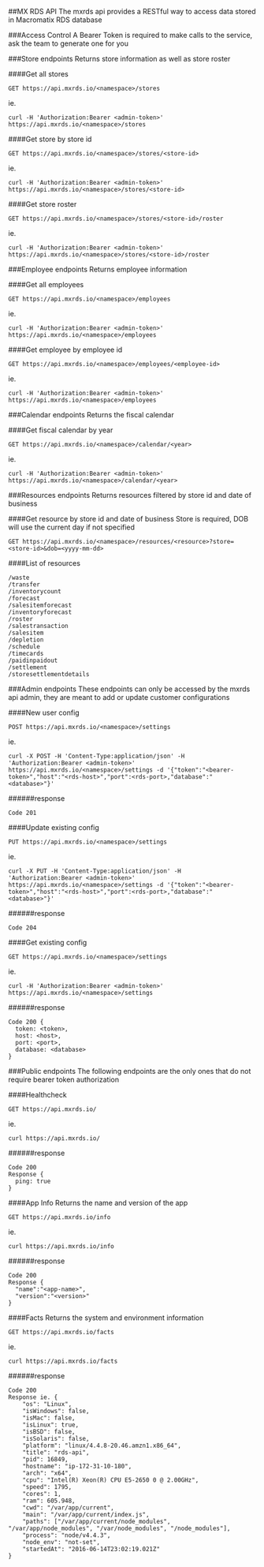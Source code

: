 ##MX RDS API
The mxrds api provides a RESTful way to access data stored in Macromatix RDS database

###Access Control
A Bearer Token is required to make calls to the service, ask the team to generate one for you

###Store endpoints
Returns store information as well as store roster

####Get all stores
```
GET https://api.mxrds.io/<namespace>/stores
```
ie.
```
curl -H 'Authorization:Bearer <admin-token>' https://api.mxrds.io/<namespace>/stores
```

####Get store by store id
```
GET https://api.mxrds.io/<namespace>/stores/<store-id>
```
ie.
```
curl -H 'Authorization:Bearer <admin-token>' https://api.mxrds.io/<namespace>/stores/<store-id>
```

####Get store roster
```
GET https://api.mxrds.io/<namespace>/stores/<store-id>/roster
```
ie.
```
curl -H 'Authorization:Bearer <admin-token>' https://api.mxrds.io/<namespace>/stores/<store-id>/roster
```

###Employee endpoints
Returns employee information

####Get all employees
```
GET https://api.mxrds.io/<namespace>/employees
```
ie.
```
curl -H 'Authorization:Bearer <admin-token>' https://api.mxrds.io/<namespace>/employees
```

####Get employee by employee id
```
GET https://api.mxrds.io/<namespace>/employees/<employee-id>
```
ie.
```
curl -H 'Authorization:Bearer <admin-token>' https://api.mxrds.io/<namespace>/employees
```

###Calendar endpoints
Returns the fiscal calendar

####Get fiscal calendar by year
```
GET https://api.mxrds.io/<namespace>/calendar/<year>
```
ie.
```
curl -H 'Authorization:Bearer <admin-token>' https://api.mxrds.io/<namespace>/calendar/<year>
```

###Resources endpoints
Returns resources filtered by store id and date of business

####Get resource by store id and date of business
Store is required, DOB will use the current day if not specified

```
GET https://api.mxrds.io/<namespace>/resources/<resource>?store=<store-id>&dob=<yyyy-mm-dd>
```

####List of resources
```
/waste
/transfer
/inventorycount
/forecast
/salesitemforecast
/inventoryforecast
/roster
/salestransaction
/salesitem
/depletion
/schedule
/timecards
/paidinpaidout
/settlement
/storesettlementdetails
```

###Admin endpoints
These endpoints can only be accessed by the mxrds api admin, they are meant to add or update customer configurations

####New user config
```
POST https://api.mxrds.io/<namespace>/settings
```
ie.
```
curl -X POST -H 'Content-Type:application/json' -H 'Authorization:Bearer <admin-token>' https://api.mxrds.io/<namespace>/settings -d '{"token":"<bearer-token>","host":"<rds-host>","port":<rds-port>,"database":"<database>"}'
```
######response
```
Code 201
```

####Update existing config
```
PUT https://api.mxrds.io/<namespace>/settings
```
ie.
```
curl -X PUT -H 'Content-Type:application/json' -H 'Authorization:Bearer <admin-token>' https://api.mxrds.io/<namespace>/settings -d '{"token":"<bearer-token>","host":"<rds-host>","port":<rds-port>,"database":"<database>"}'
```
######response
```
Code 204
```

####Get existing config
```
GET https://api.mxrds.io/<namespace>/settings
```
ie.
```
curl -H 'Authorization:Bearer <admin-token>' https://api.mxrds.io/<namespace>/settings
```
######response
```
Code 200 {
  token: <token>,
  host: <host>,
  port: <port>,
  database: <database>
}
```

###Public endpoints
The following endpoints are the only ones that do not require bearer token authorization

####Healthcheck
```
GET https://api.mxrds.io/
```
ie.
```
curl https://api.mxrds.io/
```
######response
```
Code 200
Response {
  ping: true
}
```
####App Info
Returns the name and version of the app
```
GET https://api.mxrds.io/info
```
ie.
```
curl https://api.mxrds.io/info
```
######response
```
Code 200
Response {
  "name":"<app-name>",
  "version":"<version>"
}
```
####Facts
Returns the system and environment information
```
GET https://api.mxrds.io/facts
```
ie.
```
curl https://api.mxrds.io/facts
```
######response
```
Code 200
Response ie. {
    "os": "Linux",
    "isWindows": false,
    "isMac": false,
    "isLinux": true,
    "isBSD": false,
    "isSolaris": false,
    "platform": "linux/4.4.8-20.46.amzn1.x86_64",
    "title": "rds-api",
    "pid": 16849,
    "hostname": "ip-172-31-10-180",
    "arch": "x64",
    "cpu": "Intel(R) Xeon(R) CPU E5-2650 0 @ 2.00GHz",
    "speed": 1795,
    "cores": 1,
    "ram": 605.948,
    "cwd": "/var/app/current",
    "main": "/var/app/current/index.js",
    "paths": ["/var/app/current/node_modules", "/var/app/node_modules", "/var/node_modules", "/node_modules"],
    "process": "node/v4.4.3",
    "node_env": "not-set",
    "startedAt": "2016-06-14T23:02:19.021Z"
}
```

